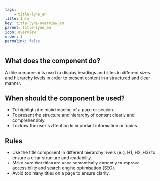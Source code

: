 ```yaml
---
tags: 
    - title-lyne_en
title: Info
key: title-lyne-overview_en
parent: title-lyne_en
icon: overview
order: 1
permalink: false
---
```


## What does the component do?
A title component is used to display headings and titles in different sizes and hierarchy levels in order to present content in a structured and clear manner.

## When should the component be used?
* To highlight the main heading of a page or section.
* To present the structure and hierarchy of content clearly and comprehensibly.
* To draw the user's attention to important information or topics.

## Rules
* Use the title component in different hierarchy levels (e.g. H1, H2, H3) to ensure a clear structure and readability.
* Make sure that titles are used semantically correctly to improve accessibility and search engine optimisation (SEO).
* Avoid too many titles on a page to ensure clarity.